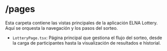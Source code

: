 # /pages

Esta carpeta contiene las vistas principales de la aplicación ELNA Lottery. Aquí se orquesta la navegación y los pasos del sorteo.

- `LotteryPage.tsx`: Página principal que gestiona el flujo del sorteo, desde la carga de participantes hasta la visualización de resultados e historial. 